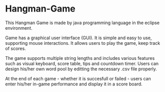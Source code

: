 # Hangman-Game
This Hangman Game is made by java programming language in the eclipse environment.

Game has a graphical user interface (GUI). It is simple and easy to use, supporting mouse interactions. It allows users to play the game, keep track of scores.

The game supports multiple string lengths and includes various features such as visual keyboard, score table, tips and countdown timer. Users can design his/her own word pool by editting the necessary .csv file properly.

At the end of each game - whether it is succesfull or failed - users can enter his/her in-game performance and display it in a score board.
